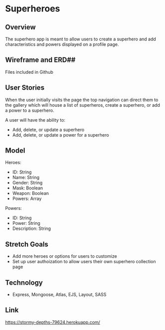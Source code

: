 # Superheroes

## Overview ## 

The superhero app is meant to allow users to create a superhero and add characteristics and powers displayed on a profile page. 

## Wireframe and ERD##

Files included in Github

## User Stories ##  
When the user initially visits the page the top navigation can direct them to the gallery which will house a list of superheros, create a superhero, or add a power to a superhero. 

A user will have the ability to: 
- Add, delete, or update a superhero
- Add, delete, or update a power for a superhero 

## Model ##
 Heroes: 
 - ID: String
 - Name: String
 - Gender: String
 - Mask: Boolean
 - Weapon: Boolean
 - Powers: Array

 Powers: 
 - ID: String
 - Power: String
 - Description: String

 ## Stretch Goals ## 
 - Add more heroes or options for users to customize
 - Set up user authoization to allow users their own superhero collection page

 ## Technology ## 
 - Express, Mongoose, Atlas, EJS, Layout, SASS

  ## Link ## 
  https://stormy-depths-79624.herokuapp.com/
